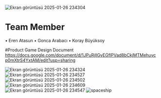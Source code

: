 ![Ekran görüntüsü 2025-01-26 234304](https://github.com/user-attachments/assets/c4003571-a2a6-4fc7-98b8-4a50befc651e)

# Team Member
• Eren Atasun
• Gonca Arabacı
• Koray Büyüksoy

#Product Game Design Document
https://docs.google.com/document/d/1JPuRjllGyEGflPVad8bCkjMTMehuycp0mXtrS4YxtAM/edit?usp=sharing


![Ekran görüntüsü 2025-01-26 234324](https://github.com/user-attachments/assets/723f548c-4111-431d-9406-9e413cf9f1fc)
![Ekran görüntüsü 2025-01-26 234527](https://github.com/user-attachments/assets/877b7852-13a5-4fb0-9d40-47d1937cf1d0)
![Ekran görüntüsü 2025-01-26 234502](https://github.com/user-attachments/assets/110c9832-f68f-4e62-812d-96354ef3a540)
![Ekran görüntüsü 2025-01-26 234609](https://github.com/user-attachments/assets/031808cb-f54d-4a44-8383-b8dfed77e78f)
![Ekran görüntüsü 2025-01-26 234547](https://github.com/user-attachments/assets/f7f0435b-cdf2-4a78-bcaa-4a7845a785f7)
![spaceship](https://github.com/user-attachments/assets/5d9b5031-b0f4-4bf1-b971-01336e57511c)
